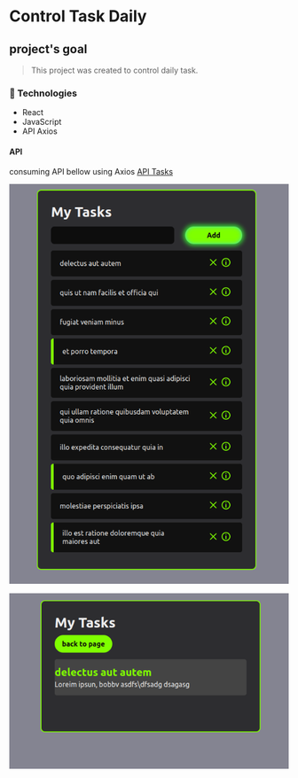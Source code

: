 # Control Task Daily

## project's goal

> This project was created to control daily task.
### 🧪 Technologies

- React 
- JavaScript
- API Axios

#### API
consuming API bellow using Axios
[API Tasks](https://jsonplaceholder.cypress.io/todos?_limit=10)



![](photo1.png)

![](photo2.png)
